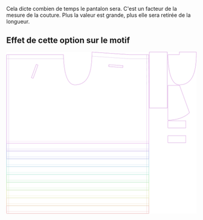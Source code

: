 Cela dicte combien de temps le pantalon sera. C'est un facteur de la mesure de la couture. Plus la valeur est grande, plus elle sera retirée de la longueur.



## Effet de cette option sur le motif
![Cette image montre l'effet de cette option en superposant plusieurs variantes qui ont une valeur différente pour cette option](waralee_legshortening_sample.svg "Effet de cette option sur le motif")